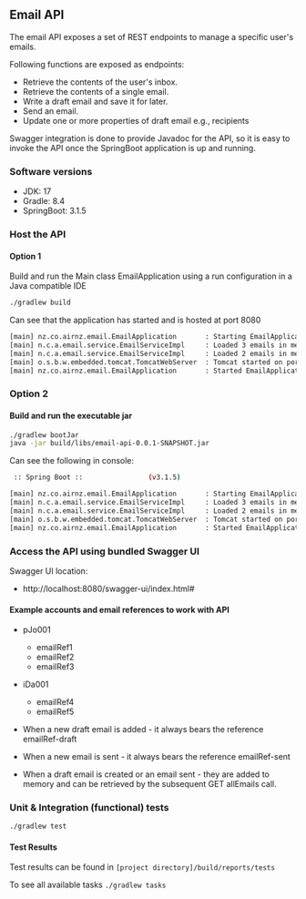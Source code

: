 ## Email API ##
The email API exposes a set of REST endpoints to manage a specific user's emails.

Following functions are exposed as endpoints:
* Retrieve the contents of the user's inbox.
* Retrieve the contents of a single email.
* Write a draft email and save it for later.
* Send an email.
* Update one or more properties of draft email e.g., recipients

Swagger integration is done to provide Javadoc for the API, so it is easy to invoke the API 
once the SpringBoot application is up and running.

### Software versions
* JDK: 17
* Gradle: 8.4
* SpringBoot: 3.1.5

### Host the API
#### Option 1
Build and run the Main class EmailApplication using a run configuration in a Java compatible IDE
```bash
./gradlew build
```
Can see that the application has started and is hosted at port 8080
```bash
[main] nz.co.airnz.email.EmailApplication       : Starting EmailApplication using Java 17 with PID 179888 
[main] n.c.a.email.service.EmailServiceImpl     : Loaded 3 emails in memory for pJo001
[main] n.c.a.email.service.EmailServiceImpl     : Loaded 2 emails in memory for iDa001
[main] o.s.b.w.embedded.tomcat.TomcatWebServer  : Tomcat started on port(s): 8080 (http) with context path ''
[main] nz.co.airnz.email.EmailApplication       : Started EmailApplication in 4.584 seconds (process running for 5.059)
```

### Option 2
#### Build and run the executable jar
```bash
./gradlew bootJar
java -jar build/libs/email-api-0.0.1-SNAPSHOT.jar
```
Can see the following in console:
```bash
 :: Spring Boot ::                (v3.1.5)

[main] nz.co.airnz.email.EmailApplication       : Starting EmailApplication v0.0.1-SNAPSHOT using Java 17 with PID 210992
[main] n.c.a.email.service.EmailServiceImpl     : Loaded 3 emails in memory for pJo001
[main] n.c.a.email.service.EmailServiceImpl     : Loaded 2 emails in memory for iDa001
[main] o.s.b.w.embedded.tomcat.TomcatWebServer  : Tomcat started on port(s): 8080 (http) with context path ''
[main] nz.co.airnz.email.EmailApplication       : Started EmailApplication in 4.423 seconds (process running for 5.472)
```

### Access the API using bundled Swagger UI
Swagger UI location:
* http://localhost:8080/swagger-ui/index.html#

#### Example accounts and email references to work with API
* pJo001
  * emailRef1
  * emailRef2
  * emailRef3
* iDa001
    * emailRef4
    * emailRef5
 
 
* When a new draft email is added - it always bears the reference emailRef-draft
* When a new email is sent - it always bears the reference emailRef-sent
* When a draft email is created or an email sent - they are added to memory and can be retrieved by
    the subsequent GET allEmails call.


### Unit & Integration (functional) tests
```bash
./gradlew test
```
#### Test Results
Test results can be found in `[project directory]/build/reports/tests`

To see all available tasks `./gradlew tasks`